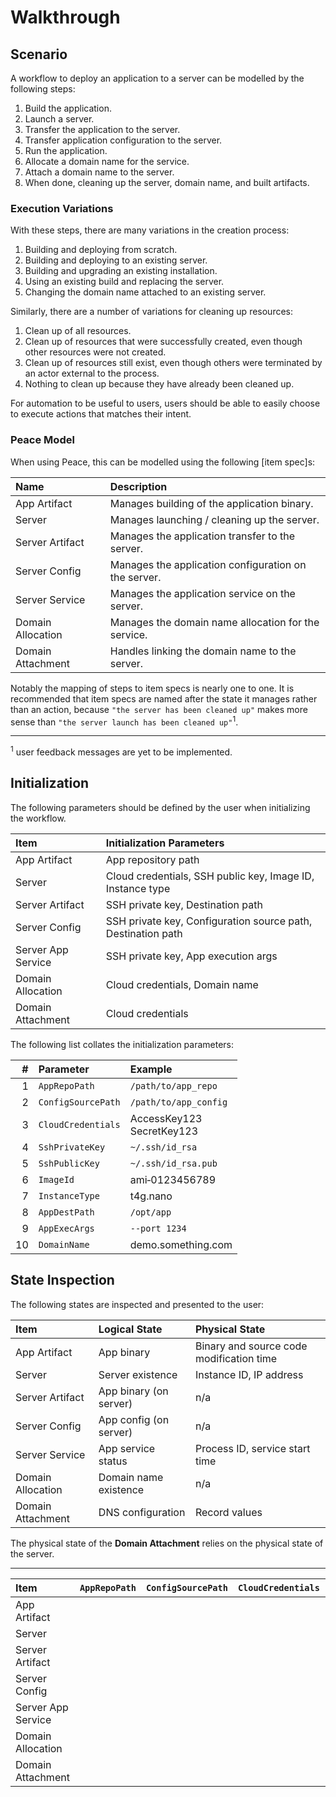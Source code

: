 # Walkthrough

## Scenario

A workflow to deploy an application to a server can be modelled by the following steps:

1. Build the application.
2. Launch a server.
3. Transfer the application to the server.
4. Transfer application configuration to the server.
5. Run the application.
6. Allocate a domain name for the service.
7. Attach a domain name to the server.
8. When done, cleaning up the server, domain name, and built artifacts.

### Execution Variations

With these steps, there are many variations in the creation process:

1. Building and deploying from scratch.
2. Building and deploying to an existing server.
3. Building and upgrading an existing installation.
4. Using an existing build and replacing the server.
5. Changing the domain name attached to an existing server.

Similarly, there are a number of variations for cleaning up resources:

1. Clean up of all resources.
2. Clean up of resources that were successfully created, even though other resources were not created.
3. Clean up of resources still exist, even though others were terminated by an actor external to the process.
4. Nothing to clean up because they have already been cleaned up.

For automation to be useful to users, users should be able to easily choose to execute actions that matches their intent.

### Peace Model

When using Peace, this can be modelled using the following [item spec]s:

| Name              | Description                                          |
|:------------------|:-----------------------------------------------------|
| App Artifact      | Manages building of the application binary.          |
| Server            | Manages launching / cleaning up the server.          |
| Server Artifact   | Manages the application transfer to the server.      |
| Server Config     | Manages the application configuration on the server. |
| Server Service    | Manages the application service on the server.       |
| Domain Allocation | Manages the domain name allocation for the service.  |
| Domain Attachment | Handles linking the domain name to the server.       |

Notably the mapping of steps to item specs is nearly one to one. It is recommended that item specs are named after the state it manages rather than an action, because `"the server has been cleaned up"` makes more sense than `"the server launch has been cleaned up"`<sup>1</sup>.

---

<sup>1</sup> user feedback messages are yet to be implemented.


## Initialization

The following parameters should be defined by the user when initializing the workflow.

| Item               | Initialization Parameters                                    |
|:-------------------|:-------------------------------------------------------------|
| App Artifact       | App repository path                                          |
| Server             | Cloud credentials, SSH public key, Image ID, Instance type   |
| Server Artifact    | SSH private key, Destination path                            |
| Server Config      | SSH private key, Configuration source path, Destination path |
| Server App Service | SSH private key, App execution args                          |
| Domain Allocation  | Cloud credentials, Domain name                               |
| Domain Attachment  | Cloud credentials                                            |

The following list collates the initialization parameters:

|  # | Parameter          | Example                         |
|---:|:-------------------|:--------------------------------|
|  1 | `AppRepoPath`      | `/path/to/app_repo`             |
|  2 | `ConfigSourcePath` | `/path/to/app_config`           |
|  3 | `CloudCredentials` | AccessKey123<br /> SecretKey123 |
|  4 | `SshPrivateKey`    | `~/.ssh/id_rsa`                 |
|  5 | `SshPublicKey`     | `~/.ssh/id_rsa.pub`             |
|  6 | `ImageId`          | ami‑0123456789                  |
|  7 | `InstanceType`     | t4g.nano                        |
|  8 | `AppDestPath`      | `/opt/app`                      |
|  9 | `AppExecArgs`      | `--port 1234`                   |
| 10 | `DomainName`       | demo.something.com              |


## State Inspection

The following states are inspected and presented to the user:

| Item              | Logical State          | Physical State                           |
|:------------------|:-----------------------|:-----------------------------------------|
| App Artifact      | App binary             | Binary and source code modification time |
| Server            | Server existence       | Instance ID, IP address                  |
| Server Artifact   | App binary (on server) | n/a                                      |
| Server Config     | App config (on server) | n/a                                      |
| Server Service    | App service status     | Process ID, service start time           |
| Domain Allocation | Domain name existence  | n/a                                      |
| Domain Attachment | DNS configuration      | Record values                            |

The physical state of the **Domain Attachment** relies on the physical state of the server.


---

<!-- Maybe use the following table to show data values before/after, or maybe data access -->


| Item               | `AppRepoPath` | `ConfigSourcePath` | `CloudCredentials` | `SshPrivateKey` | `SshPublicKey` | `ImageId` | `InstanceType` | `AppDestPath` | `AppExecArgs` | `DomainName` |
|:-------------------|:--------------|:-------------------|:-------------------|:----------------|:---------------|:----------|:---------------|:--------------|:--------------|:-------------|
| App Artifact       |               |                    |                    |                 |                |           |                |               |               |              |
| Server             |               |                    |                    |                 |                |           |                |               |               |              |
| Server Artifact    |               |                    |                    |                 |                |           |                |               |               |              |
| Server Config      |               |                    |                    |                 |                |           |                |               |               |              |
| Server App Service |               |                    |                    |                 |                |           |                |               |               |              |
| Domain Allocation  |               |                    |                    |                 |                |           |                |               |               |              |
| Domain Attachment  |               |                    |                    |                 |                |           |                |               |               |              |
